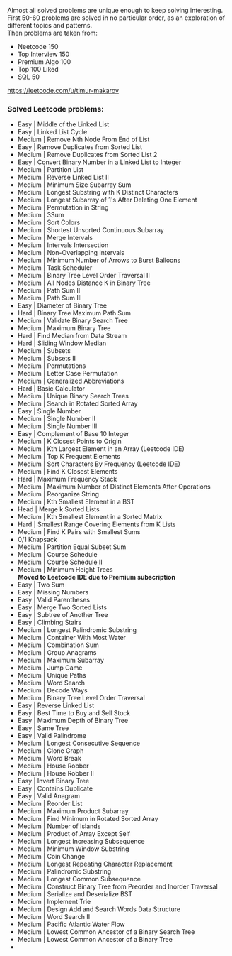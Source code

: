 Almost all solved problems are unique enough to keep solving interesting. \
First 50-60 problems are solved in no particular order, as an exploration of different topics and patterns. \
Then problems are taken from:
- Neetcode 150
- Top Interview 150
- Premium Algo 100
- Top 100 Liked
- SQL 50

https://leetcode.com/u/timur-makarov

### Solved Leetcode problems:
- Easy | Middle of the Linked List
- Easy | Linked List Cycle
- Medium | Remove Nth Node From End of List
- Easy | Remove Duplicates from Sorted List
- Medium | Remove Duplicates from Sorted List 2
- Easy | Convert Binary Number in a Linked List to Integer
- Medium | Partition List
- Medium | Reverse Linked List II
- Medium | Minimum Size Subarray Sum
- Medium | Longest Substring with K Distinct Characters
- Medium | Longest Subarray of 1's After Deleting One Element
- Medium | Permutation in String
- Medium | 3Sum
- Medium | Sort Colors
- Medium | Shortest Unsorted Continuous Subarray
- Medium | Merge Intervals
- Medium | Intervals Intersection
- Medium | Non-Overlapping Intervals
- Medium | Minimum Number of Arrows to Burst Balloons
- Medium | Task Scheduler
- Medium | Binary Tree Level Order Traversal II
- Medium | All Nodes Distance K in Binary Tree
- Medium | Path Sum II
- Medium | Path Sum III
- Easy | Diameter of Binary Tree
- Hard | Binary Tree Maximum Path Sum
- Medium | Validate Binary Search Tree
- Medium | Maximum Binary Tree
- Hard | Find Median from Data Stream
- Hard | Sliding Window Median
- Medium | Subsets
- Medium | Subsets II
- Medium | Permutations
- Medium | Letter Case Permutation
- Medium | Generalized Abbreviations
- Hard | Basic Calculator
- Medium | Unique Binary Search Trees
- Medium | Search in Rotated Sorted Array
- Easy | Single Number
- Medium | Single Number II
- Medium | Single Number III
- Easy | Complement of Base 10 Integer
- Medium | K Closest Points to Origin
- Medium | Kth Largest Element in an Array (Leetcode IDE)
- Medium | Top K Frequent Elements
- Medium | Sort Characters By Frequency (Leetcode IDE)
- Medium | Find K Closest Elements
- Hard | Maximum Frequency Stack
- Medium | Maximum Number of Distinct Elements After Operations
- Medium | Reorganize String
- Medium | Kth Smallest Element in a BST
- Head | Merge k Sorted Lists
- Medium | Kth Smallest Element in a Sorted Matrix
- Hard | Smallest Range Covering Elements from K Lists
- Medium | Find K Pairs with Smallest Sums
- 0/1 Knapsack
- Medium | Partition Equal Subset Sum
- Medium | Course Schedule
- Medium | Course Schedule II
- Medium | Minimum Height Trees \
**Moved to Leetcode IDE due to Premium subscription**
- Easy | Two Sum
- Easy | Missing Numbers
- Easy | Valid Parentheses
- Easy | Merge Two Sorted Lists
- Easy | Subtree of Another Tree
- Easy | Climbing Stairs
- Medium | Longest Palindromic Substring
- Medium | Container With Most Water
- Medium | Combination Sum
- Medium | Group Anagrams
- Medium | Maximum Subarray
- Medium | Jump Game
- Medium | Unique Paths
- Medium | Word Search
- Medium | Decode Ways
- Medium | Binary Tree Level Order Traversal
- Easy | Reverse Linked List
- Easy | Best Time to Buy and Sell Stock
- Easy | Maximum Depth of Binary Tree
- Easy | Same Tree
- Easy | Valid Palindrome
- Medium | Longest Consecutive Sequence
- Medium | Clone Graph
- Medium | Word Break
- Medium | House Robber
- Medium | House Robber II
- Easy | Invert Binary Tree
- Easy | Contains Duplicate
- Easy | Valid Anagram
- Medium | Reorder List
- Medium | Maximum Product Subarray
- Medium | Find Minimum in Rotated Sorted Array
- Medium | Number of Islands
- Medium | Product of Array Except Self
- Medium | Longest Increasing Subsequence
- Medium | Minimum Window Substring
- Medium | Coin Change
- Medium | Longest Repeating Character Replacement
- Medium | Palindromic Substring
- Medium | Longest Common Subsequence
- Medium | Construct Binary Tree from Preorder and Inorder Traversal
- Medium | Serialize and Deserialize BST
- Medium | Implement Trie
- Medium | Design Add and Search Words Data Structure
- Medium | Word Search II
- Medium | Pacific Atlantic Water Flow
- Medium | Lowest Common Ancestor of a Binary Search Tree
- Medium | Lowest Common Ancestor of a Binary Tree
- 